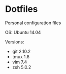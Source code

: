 Dotfiles
========

Personal configuration files

OS: Ubuntu 14.04

Versions:
- git 2.10.2
- tmux 1.8
- vim 7.4
- zsh 5.0.2
